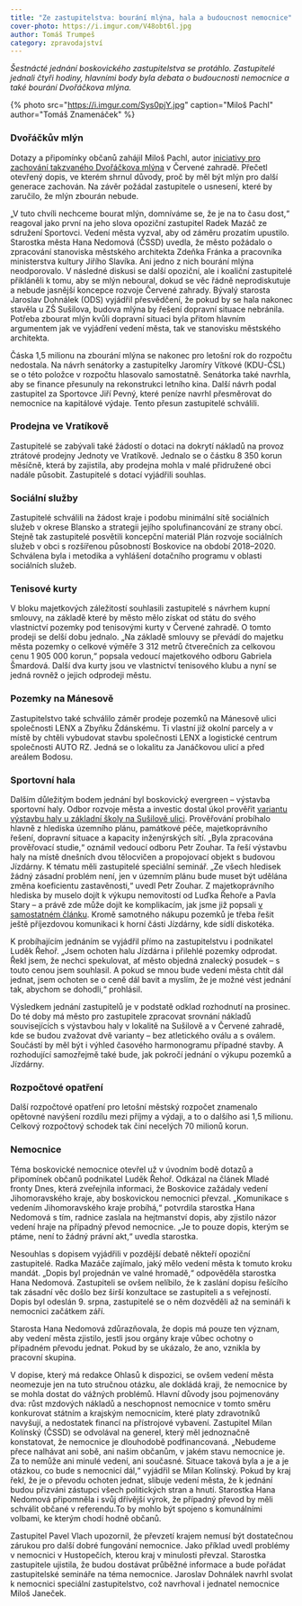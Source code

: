 ```yaml
---
title: "Ze zastupitelstva: bourání mlýna, hala a budoucnost nemocnice"
cover-photo: https://i.imgur.com/V48obt6l.jpg
author: Tomáš Trumpeš
category: zpravodajství
---
```


*Šestnácté jednání boskovického zastupitelstva se protáhlo. Zastupitelé jednali čtyři hodiny, hlavními body byla debata o budoucnosti nemocnice a také bourání Dvořáčkova mlýna.*

{% photo src="https://i.imgur.com/Sys0pjY.jpg" caption="Miloš Pachl" author="Tomáš Znamenáček" %}

### Dvořáčkův mlýn

Dotazy a připomínky občanů zahájil Miloš Pachl, autor [iniciativy pro zachování takzvaného Dvořáčkova mlýna](http://www.ohlasy.info/clanky/2017/09/dvorackuv-mlyn.html) v Červené zahradě. Přečetl otevřený dopis, ve kterém shrnul důvody, proč by měl být mlýn pro další generace zachován. Na závěr požádal zastupitele o usnesení, které by zaručilo, že mlýn zbourán nebude.

„V tuto chvíli nechceme bourat mlýn, domníváme se, že je na to času dost,“ reagoval jako první na jeho slova opoziční zastupitel Radek Mazáč ze sdružení Sportovci. Vedení města vyzval, aby od záměru prozatím upustilo. Starostka města Hana Nedomová (ČSSD) uvedla, že město požádalo o zpracování stanoviska městského architekta Zdeňka Fránka a pracovníka ministerstva kultury Jiřího Slavíka. Ani jedno z nich bourání mlýna neodporovalo. V následné diskusi se další opoziční, ale i koaliční zastupitelé přikláněli k tomu, aby se mlýn neboural, dokud se věc řádně neprodiskutuje a nebude jasnější koncepce rozvoje Červené zahrady. Bývalý starosta Jaroslav Dohnálek (ODS) vyjádřil přesvědčení, že pokud by se hala nakonec stavěla u ZŠ Sušilova, budova mlýna by řešení dopravní situace nebránila. Potřeba zbourat mlýn kvůli dopravní situaci byla přitom hlavním argumentem jak ve vyjádření vedení města, tak ve stanovisku městského architekta.

Čáska 1,5 milionu na zbourání mlýna se nakonec pro letošní rok do rozpočtu nedostala. Na návrh senátorky a zastupitelky Jaromíry Vítkové (KDU-ČSL) se o této položce v rozpočtu hlasovalo samostatně. Senátorka také navrhla, aby se finance přesunuly na rekonstrukci letního kina. Další návrh podal zastupitel za Sportovce Jiří Pevný, které peníze navrhl přesměrovat do nemocnice na kapitálové výdaje. Tento přesun zastupitelé schválili.

### Prodejna ve Vratíkově

Zastupitelé se zabývali také žádostí o dotaci na dokrytí nákladů na provoz ztrátové prodejny Jednoty ve Vratíkově. Jednalo se o částku 8 350 korun měsíčně, která by zajistila, aby prodejna mohla v malé přidružené obci nadále působit. Zastupitelé s dotací vyjádřili souhlas. 

### Sociální služby

Zastupitelé schválili na žádost kraje i podobu minimální sítě sociálních služeb v okrese Blansko a strategii jejího spolufinancování ze strany obcí. Stejně tak zastupitelé posvětili koncepční materiál Plán rozvoje sociálních služeb v obci s rozšířenou působností Boskovice na období 2018–2020. Schválena byla i metodika a vyhlášení dotačního programu v oblasti sociálních služeb.

### Tenisové kurty

V bloku majetkových záležitostí souhlasili zastupitelé s návrhem kupní smlouvy, na základě které by město mělo získat od státu do svého vlastnictví pozemky pod tenisovými kurty v Červené zahradě. O tomto prodeji se delší dobu jednalo. „Na základě smlouvy se převádí do majetku města pozemky o celkové výměře 3 312 metrů čtverečních za celkovou cenu 1 905 000 korun,“ popsala vedoucí majetkového odboru Gabriela Šmardová. Další dva kurty jsou ve vlastnictví tenisového klubu a nyní se jedná rovněž o jejich odprodeji městu.

### Pozemky na Mánesově

Zastupitelstvo také schválilo záměr prodeje pozemků na Mánesově ulici společnosti LENX a Zbyňku Ždánskému. Ti vlastní již okolní parcely a v místě by chtěli vybudovat stavbu společnosti LENX a logistické centrum společnosti AUTO RZ. Jedná se o lokalitu za Janáčkovou ulicí a před areálem Bodosu.

### Sportovní hala

Dalším důležitým bodem jednání byl boskovický evergreen – výstavba sportovní haly. Odbor rozvoje města a investic dostal úkol prověřit [variantu výstavbu haly u základní školy na Sušilově ulici](http://www.ohlasy.info/clanky/2017/05/hala-susilova.html). Prověřování probíhalo hlavně z hlediska územního plánu, památkové péče, majetkoprávního řešení, dopravní situace a kapacity inženýrských sítí. „Byla zpracována prověřovací studie,“ oznámil vedoucí odboru Petr Zouhar. Ta řeší výstavbu haly na místě dnešních dvou tělocvičen a propojovací objekt s budovou Jízdárny. K tématu měli zastupitelé speciální seminář. „Ze všech hledisek žádný zásadní problém není, jen v územním plánu bude muset být udělána změna koeficientu zastavěnosti,“ uvedl Petr Zouhar. Z majetkoprávního hlediska by muselo dojít k výkupu nemovitostí od Luďka Řehoře a Pavla Stary – a právě zde může dojít ke komplikacím, jak jsme již popsali [v samostatném článku](http://www.ohlasy.info/clanky/2017/09/hala-susilova.html). Kromě samotného nákupu pozemků je třeba řešit ještě příjezdovou komunikaci k horní části Jízdárny, kde sídlí diskotéka.

K probíhajícím jednáním se vyjádřil přímo na zastupitelstvu i podnikatel Luděk Řehoř. „Jsem ochoten halu Jízdárna i přilehlé pozemky odprodat. Řekl jsem, že nechci spekulovat, ať město objedná znalecký posudek – s touto cenou jsem souhlasil. A pokud se mnou bude vedení města chtít dál jednat, jsem ochoten se o ceně dál bavit a myslím, že je možné vést jednání tak, abychom se dohodli,“ prohlásil.

Výsledkem jednání zastupitelů je v podstatě odklad rozhodnutí na prosinec. Do té doby má město pro zastupitele zpracovat srovnání nákladů souvisejících s výstavbou haly v lokalitě na Sušilově a v Červené zahradě, kde se budou zvažovat dvě varianty – bez atletického oválu a s oválem. Součástí by měl být i výhled časového harmonogramu případné stavby. A rozhodující samozřejmě také bude, jak pokročí jednání o výkupu pozemků a Jízdárny.

### Rozpočtové opatření

Další rozpočtové opatření pro letošní městský rozpočet znamenalo opětovné navýšení rozdílu mezi příjmy a výdaji, a to o dalšího asi 1,5 milionu. Celkový rozpočtový schodek tak činí necelých 70 milionů korun.

### Nemocnice

Téma boskovické nemocnice otevřel už v úvodním bodě dotazů a připomínek občanů podnikatel Luděk Řehoř. Odkázal na článek Mladé fronty Dnes, která zveřejnila informaci, že Boskovice zažádaly vedení Jihomoravského kraje, aby boskovickou nemocnici převzal. „Komunikace s vedením Jihomoravského kraje probíhá,“ potvrdila starostka Hana Nedomová s tím, radnice zaslala na hejtmanství dopis, aby zjistilo názor vedení hraje na případný převod nemocnice. „Je to pouze dopis, kterým se ptáme, není to žádný právní akt,“ uvedla starostka.

Nesouhlas s dopisem vyjádřili v pozdější debatě někteří opoziční zastupitelé. Radka Mazáče zajímalo, jaký mělo vedení města k tomuto kroku mandát. „Dopis byl projednán ve valné hromadě,“ odpověděla starostka Hana Nedomová. Zastupiteli se ovšem nelíbilo, že k zaslání dopisu řešícího tak zásadní věc došlo bez širší konzultace se zastupiteli a s veřejností. Dopis byl odeslán 9. srpna, zastupitelé se o něm dozvěděli až na semináři k nemocnici začátkem září.

Starosta Hana Nedomová zdůrazňovala, že dopis má pouze ten význam, aby vedení města zjistilo, jestli jsou orgány kraje vůbec ochotny o případném převodu jednat. Pokud by se ukázalo, že ano, vznikla by pracovní skupina.

V dopise, který má redakce Ohlasů k dispozici, se ovšem vedení města neomezuje jen na tuto stručnou otázku, ale dokládá kraji, že nemocnice by se mohla dostat do vážných problémů. Hlavní důvody jsou pojmenovány dva: růst mzdových nákladů a neschopnost nemocnice v tomto směru konkurovat státním a krajským nemocnicím, které platy zdravotníků navyšují, a nedostatek financí na přístrojové vybavení. Zastupitel Milan Kolínský (ČSSD) se odvolával na generel, který měl jednoznačně konstatovat, že nemocnice je dlouhodobě podfinancovaná. „Nebudeme přece nalhávat ani sobě, ani našim občanům, v jakém stavu nemocnice je. Za to nemůže ani minulé vedení, ani současné. Situace taková byla a je a je otázkou, co bude s nemocnicí dál,“ vyjádřil se Milan Kolínský. Pokud by kraj řekl, že je o převodu ochoten jednat, slibuje vedení města, že k jednání budou přizváni zástupci všech politických stran a hnutí. Starostka Hana Nedomová připomněla i svůj dřívější výrok, že případný převod by měli schválit občané v referendu.To by mohlo být spojeno s komunálními volbami, ke kterým chodí hodně občanů.

Zastupitel Pavel Vlach upozornil, že převzetí krajem nemusí být dostatečnou zárukou pro další dobré fungování nemocnice. Jako příklad uvedl problémy v nemocnici v Hustopečích, kterou kraj v minulosti převzal. Starostka zastupitele ujistila, že budou dostávat průběžné informace a bude pořádat zastupitelské semináře na téma nemocnice. Jaroslav Dohnálek navrhl svolat k nemocnici speciální zastupitelstvo, což navrhoval i jednatel nemocnice Miloš Janeček.
